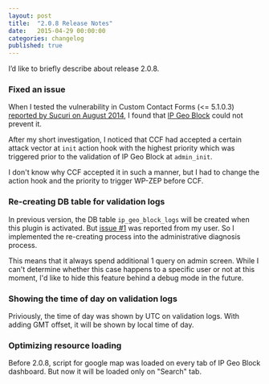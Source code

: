 ```yaml
---
layout: post
title:  "2.0.8 Release Notes"
date:   2015-04-29 00:00:00
categories: changelog
published: true
---
```


I’d like to briefly describe about release 2.0.8.

<!--more-->

### Fixed an issue ###

When I tested the vulnerability in Custom Contact Forms (<= 5.1.0.3) 
[reported by Sucuri on August 2014][vulnerability-CCF], I found that 
[IP Geo Block][IP-Geo-Block] could not prevent it.

After my short investigation, I noticed that CCF had accepted a certain attack 
vector at `init` action hook with the highest priority which was triggered 
prior to the validation of IP Geo Block at `admin_init`.

I don't know why CCF accepted it in such a manner, but I had to change the 
action hook and the priority to trigger WP-ZEP before CCF.

### Re-creating DB table for validation logs ###

In previous version, the DB table `ip_geo_block_logs` will be created when 
this plugin is activated. But [issue #1][issue1] was reported from my user.
So I implemented the re-creating process into the administrative diagnosis 
process.

This means that it always spend additional 1 query on admin screen. While I 
can't determine whether this case happens to a specific user or not at this 
moment, I'd like to hide this feature behind a debug mode in the future.

### Showing the time of day on validation logs ###

Priviously, the time of day was shown by UTC on validation logs. With adding 
GMT offset, it will be shown by local time of day.

### Optimizing resource loading ###

Before 2.0.8, script for google map was loaded on every tab of IP Geo Block 
dashboard. But now it will be loaded only on "Search" tab.

[IP-Geo-Block]: https://wordpress.org/plugins/ip-geo-block/ "WordPress › IP Geo Block « WordPress Plugins"
[vulnerability-CCF]: https://blog.sucuri.net/2014/08/database-takeover-in-custom-contact-forms.html "Critical Vulnerability Disclosed on WordPress Custom Contact Forms Plugin | Sucuri Blog"
[issue1]: https://github.com/tokkonopapa/WordPress-IP-Geo-Block/issues/1 "IP Geo Block not providing logs #1"
